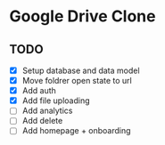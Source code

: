 # Google Drive Clone

## TODO

- [x] Setup database and data model
- [x] Move foldrer open state to url
- [x] Add auth
- [x] Add file uploading
- [ ] Add analytics
- [ ] Add delete
- [ ] Add homepage + onboarding
